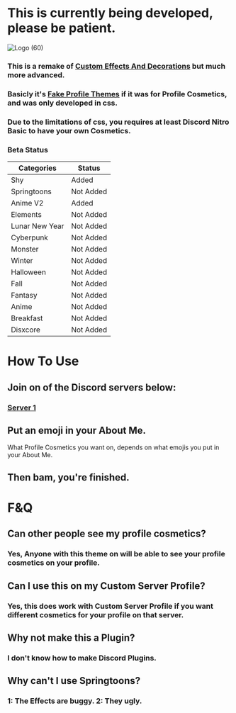 # This is currently being developed, please be patient.
![Logo (60)](https://github.com/DTACat/Just-Effects-And-Decorations/assets/141873540/a39d86e0-e7c9-4c30-9ac6-09e6009b8814)

### This is a remake of [Custom Effects And Decorations](https://github.com/DTACat/Custom-Effects-And-Decorations-Discord-Theme) but much more advanced.

### Basicly it's [Fake Profile Themes](https://github.com/Vendicated/Vencord/tree/main/src/plugins/fakeProfileThemes) if it was for Profile Cosmetics, and was only developed in css.

### Due to the limitations of css, you requires at least Discord Nitro Basic to have your own Cosmetics.

### Beta Status

| Categories | Status |
| --- | --- |
| Shy | Added |
| Springtoons | Not Added |
| Anime V2 | Added |
| Elements | Not Added |
| Lunar New Year | Not Added |
| Cyberpunk | Not Added |
| Monster | Not Added |
| Winter | Not Added |
| Halloween | Not Added |
| Fall | Not Added |
| Fantasy | Not Added |
| Anime | Not Added |
| Breakfast | Not Added |
| Disxcore | Not Added |

# How To Use

## Join on of the Discord servers below:

### [Server 1](https://discord.gg/zdhpfZXwME)

## Put an emoji in your About Me.

What Profile Cosmetics you want on, depends on what emojis you put in your About Me.

## Then bam, you're finished.

# F&Q

## Can other people see my profile cosmetics?

### Yes, Anyone with this theme on will be able to see your profile cosmetics on your profile.

## Can I use this on my Custom Server Profile?

### Yes, this does work with Custom Server Profile if you want different cosmetics for your profile on that server.

## Why not make this a Plugin?

### I don't know how to make Discord Plugins.

## Why can't I use Springtoons?

### 1: The Effects are buggy. 2: They ugly.
